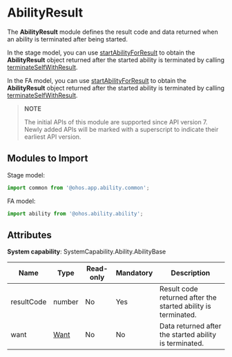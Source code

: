 # AbilityResult

The **AbilityResult** module defines the result code and data returned when an ability is terminated after being started.

In the stage model, you can use [startAbilityForResult](js-apis-inner-application-uiAbilityContext.md#uiabilitycontextstartabilityforresult) to obtain the **AbilityResult** object returned after the started ability is terminated by calling [terminateSelfWithResult](js-apis-inner-application-uiAbilityContext.md#uiabilitycontextterminateselfwithresult).

In the FA model, you can use [startAbilityForResult](js-apis-ability-featureAbility.md#featureabilitystartabilityforresult7) to obtain the **AbilityResult** object returned after the started ability is terminated by calling [terminateSelfWithResult](js-apis-ability-featureAbility.md#featureabilityterminateselfwithresult7).

> **NOTE**
>
> The initial APIs of this module are supported since API version 7. Newly added APIs will be marked with a superscript to indicate their earliest API version.

## Modules to Import

Stage model:
```ts
import common from '@ohos.app.ability.common';
```

FA model:
```ts
import ability from '@ohos.ability.ability';
```

## Attributes

**System capability**: SystemCapability.Ability.AbilityBase

| Name       |  Type                | Read-only| Mandatory| Description                                                        |
| ----------- | -------------------- | ---- | ---- | ------------------------------------------------------------ |
| resultCode  | number               | No  | Yes  | Result code returned after the started ability is terminated.                               |
| want  | [Want](./js-apis-app-ability-want.md)               | No  | No  | Data returned after the started ability is terminated.|
